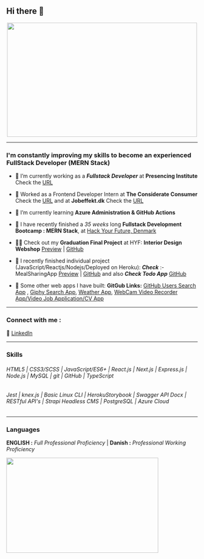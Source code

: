 ## Hi there 👋 

<p align="center">
<img src="https://www.pngitem.com/pimgs/m/274-2748326_coding-icons-hd-png-download.png" width="500" height="300" />
</p>

<hr />

### I'm constantly improving my skills to become an experienced FullStack Developer (MERN Stack)

- 🔭 I’m currently working as a ***Fullstack Developer*** at **Presencing Institute** Check the [URL](https://www.presencing.org/)
- 🔭 Worked as a Frontend Developer Intern at **The Considerate Consumer** Check the [URL](https://www.considerate-consumer.com/) and at **Jobeffekt.dk** Check the [URL](https://www.jobeffekt.dk/)

- 🌱 I’m currently learning **Azure Administration & GitHub Actions**

- 👯 I have recently finished a _35 weeks_ long **Fullstack Development Bootcamp : MERN Stack**,  at [Hack Your Future, Denmark](https://www.hackyourfuture.dk/) 

- 👩‍🎓 Check out my **Graduation Final Project** at HYF: **Interior Design Webshop**  [Preview](http://staging-webshop-class18-fp.herokuapp.com/) | [GitHub](https://github.com/HackYourFuture-CPH/fp-class18)

- 🌱 I recently finished individual project (JavaScript/Reactjs/Nodejs/Deployed on Heroku): _**Check**_ :- MealSharingApp [Preview](https://meal-sharing-app-hyf.herokuapp.com/) | [GitHub](https://github.com/BikramRawat/meal-sharing) and also _**Check Todo App**_ [GitHub](https://github.com/BikramRawat/todo-list)

- 🌱 Some other web apps I have built: **GitGub Links:** [GitHub Users Search App](https://github.com/BikramRawat/hyf-homework/tree/master/react/week4/github-users-search-app/src) , [Giphy Search App](https://github.com/BikramRawat/hyf-homework/tree/master/javascript/javascript3/week1/giphySearch), [Weather App](https://github.com/BikramRawat/hyf-homework/tree/master/javascript/javascript3/week1/weatherApp), [WebCam Video Recorder App/Video Job Application/CV App](https://github.com/BikramRawat/webcam-video-recorder)

<hr />

### Connect with me : 
👔 [LinkedIn](https://www.linkedin.com/in/bikram-rawat/)

<hr />

### Skills
###### HTML5 | CSS3/SCSS | JavaScript/ES6+ | React.js | Next.js | Express.js | Node.js | MySQL | git | GitHub | TypeScript 

###### Jest | knex.js | Basic Linux CLI | HerokuStorybook | Swagger API Docx | RESTful API's | Strapi Headless CMS | PostgreSQL | Azure Cloud

<hr />

### Languages
**ENGLISH :** _Full Professional Proficiency_ | **Danish :** _Professional Working Proficiency_





<p align="left">
<img src="https://miro.medium.com/max/3964/1*EBXc9eJ1YRFLtkNI_djaAw.png" width="400" height="250" />
</p>
